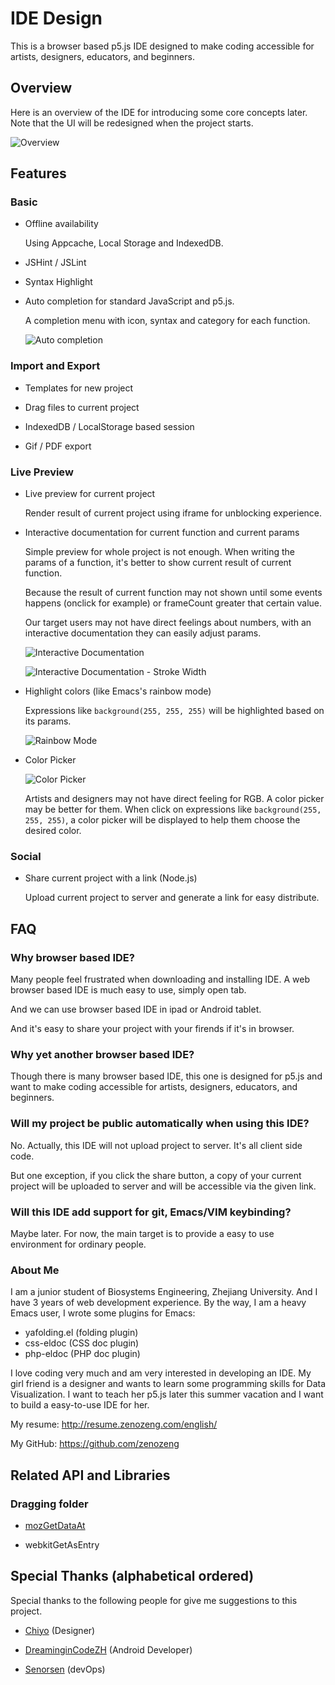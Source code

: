 # IDE Design

This is a browser based p5.js IDE designed to
make coding accessible for artists, designers, educators, and beginners.

## Overview

Here is an overview of the IDE for introducing some core concepts later.
Note that the UI will be redesigned when the project starts.

![Overview](overview.png)

## Features

### Basic

- Offline availability

    Using Appcache, Local Storage and IndexedDB.

- JSHint / JSLint

- Syntax Highlight

- Auto completion for standard JavaScript and p5.js.

    A completion menu with icon, syntax and category for each function.

    ![Auto completion](auto-completion.png)

### Import and Export

- Templates for new project

- Drag files to current project

- IndexedDB / LocalStorage based session

- Gif / PDF export

### Live Preview

- Live preview for current project

    Render result of current project using iframe for unblocking experience.

- Interactive documentation for current function and current params

    Simple preview for whole project is not enough.
    When writing the params of a function,
    it's better to show current result of current function.

    Because the result of current function may not shown until some events happens (onclick for example)
    or frameCount greater that certain value.

    Our target users may not have direct feelings about numbers,
    with an interactive documentation they can easily adjust params.

    ![Interactive Documentation](interactive-documentation.png)

    ![Interactive Documentation - Stroke Width](interactive-documentation-2.png)

- Highlight colors (like Emacs's rainbow mode)

    Expressions like `background(255, 255, 255)` will be highlighted based on its params.

    ![Rainbow Mode](rainbow.png)

- Color Picker

    ![Color Picker](color-picker.png)

    Artists and designers may not have direct feeling for RGB.
    A color picker may be better for them.
    When click on expressions like `background(255, 255, 255)`,
    a color picker will be displayed to help them choose the desired color.

### Social

- Share current project with a link (Node.js)

    Upload current project to server and generate a link for easy distribute.

## FAQ

### Why browser based IDE?

Many people feel frustrated when downloading and installing IDE.
A web browser based IDE is much easy to use, simply open tab.

And we can use browser based IDE in ipad or Android tablet.

And it's easy to share your project with your firends if it's in browser.

### Why yet another browser based IDE?

Though there is many browser based IDE,
this one is designed for p5.js and want to make coding accessible for artists, designers, educators, and beginners.

### Will my project be public automatically when using this IDE?

No. Actually, this IDE will not upload project to server.
It's all client side code.

But one exception, if you click the share button, a copy of your current project will be uploaded to server and will be accessible via the given link.

### Will this IDE add support for git, Emacs/VIM keybinding?

Maybe later. For now, the main target is to provide a easy to use environment for ordinary people.

### About Me

I am a junior student of Biosystems Engineering, Zhejiang University. And I have 3 years of web development experience.
By the way, I am a heavy Emacs user, I wrote some plugins for Emacs:

- yafolding.el (folding plugin)
- css-eldoc (CSS doc plugin)
- php-eldoc (PHP doc plugin)

I love coding very much and am very interested in developing an IDE.
My girl friend is a designer and wants to learn some programming skills for Data Visualization.
I want to teach her p5.js later this summer vacation and I want to build a easy-to-use IDE for her.

My resume: http://resume.zenozeng.com/english/

My GitHub: https://github.com/zenozeng

## Related API and Libraries

### Dragging folder

- [mozGetDataAt](http://stackoverflow.com/questions/11620939/is-there-a-mozilla-equivalent-to-webkitgetasentry)

- webkitGetAsEntry

## Special Thanks (alphabetical ordered)

Special thanks to the following people for give me suggestions to this project.

- [Chiyo](http://chiyo.me) (Designer)

- [DreaminginCodeZH](https://github.com/DreaminginCodeZH) (Android Developer)

- [Senorsen](https://github.com/Senorsen) (devOps)
